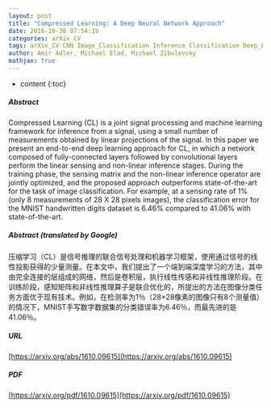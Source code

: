 ```yaml
---
layout: post
title: "Compressed Learning: A Deep Neural Network Approach"
date: 2016-10-30 07:54:19
categories: arXiv_CV
tags: arXiv_CV CNN Image_Classification Inference Classification Deep_Learning
author: Amir Adler, Michael Elad, Michael Zibulevsky
mathjax: true
---
```


* content
{:toc}

##### Abstract
Compressed Learning (CL) is a joint signal processing and machine learning framework for inference from a signal, using a small number of measurements obtained by linear projections of the signal. In this paper we present an end-to-end deep learning approach for CL, in which a network composed of fully-connected layers followed by convolutional layers perform the linear sensing and non-linear inference stages. During the training phase, the sensing matrix and the non-linear inference operator are jointly optimized, and the proposed approach outperforms state-of-the-art for the task of image classification. For example, at a sensing rate of 1% (only 8 measurements of 28 X 28 pixels images), the classification error for the MNIST handwritten digits dataset is 6.46% compared to 41.06% with state-of-the-art.

##### Abstract (translated by Google)
压缩学习（CL）是信号推理的联合信号处理和机器学习框架，使用通过信号的线性投影获得的少量测量。在本文中，我们提出了一个端到端深度学习的方法，其中由完全连接的层组成的网络，然后是卷积层，执行线性传感和非线性推理阶段。在训练阶段，感知矩阵和非线性推理算子是联合优化的，所提出的方法在图像分类任务方面优于现有技术。例如，在检测率为1％（28×28像素的图像只有8个测量值）的情况下，MNIST手写数字数据集的分类错误率为6.46％，而最先进的是41.06％。

##### URL
[https://arxiv.org/abs/1610.09615](https://arxiv.org/abs/1610.09615)

##### PDF
[https://arxiv.org/pdf/1610.09615](https://arxiv.org/pdf/1610.09615)

